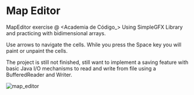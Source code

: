 # Map Editor

MapEditor exercise @ <Academia de Código_> Using SimpleGFX Library and practicing with bidimensional arrays.

Use arrows to navigate the cells. While you press the Space key you will paint or unpaint the cells.

The project is still not finished, still want to implement a saving feature with basic Java I/O mechanisms to read and write from file using a BufferedReader and Writer.


![map_editor](https://user-images.githubusercontent.com/100316262/235643538-506dcda7-bb49-43c8-9954-f64f735c6502.gif)
